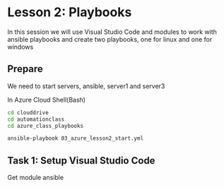 # Lesson 2: Playbooks

In this session we will use Visual Studio Code and modules to work with ansible playbooks and create two playbooks, one for linux and one for windows

## Prepare

We need to start servers, ansible, server1 and server3

In Azure Cloud Shell(Bash)

``` bash
cd clouddrive
cd automationclass
cd azure_class_playbooks

ansible-playbook 03_azure_lesson2_start.yml

```

## Task 1: Setup Visual Studio Code

Get module ansible

